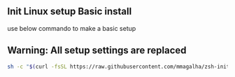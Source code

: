## Init Linux setup Basic install

use below commando to make a basic setup

## Warning: All setup settings are replaced

``` sh
sh -c "$(curl -fsSL https://raw.githubusercontent.com/mmagalha/zsh-init/main/init.sh)
```